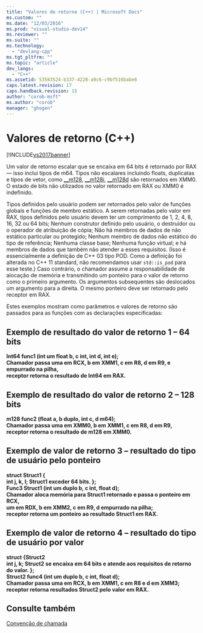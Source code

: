 ```yaml
---
title: "Valores de retorno (C++) | Microsoft Docs"
ms.custom: ""
ms.date: "12/03/2016"
ms.prod: "visual-studio-dev14"
ms.reviewer: ""
ms.suite: ""
ms.technology: 
  - "devlang-cpp"
ms.tgt_pltfrm: ""
ms.topic: "article"
dev_langs: 
  - "C++"
ms.assetid: 53583524-b337-4228-a9c6-c9bf516babe8
caps.latest.revision: 17
caps.handback.revision: 15
author: "corob-msft"
ms.author: "corob"
manager: "ghogen"
---
```

# Valores de retorno (C++)
[!INCLUDE[vs2017banner](../assembler/inline/includes/vs2017banner.md)]

Um valor de retorno escalar que se encaixa em 64 bits é retornado por RAX — isso inclui tipos de m64.  Tipos não escalares incluindo floats, duplicatas e tipos de vetor, como [\_\_m128](../Topic/__m128.md), [\_\_m128i](../Topic/__m128i.md), [\_\_m128d](../cpp/m128d.md) são retornados em XMM0.  O estado de bits não utilizados no valor retornado em RAX ou XMM0 é indefinido.  
  
 Tipos definidos pelo usuário podem ser retornados pelo valor de funções globais e funções de membro estático.  A serem retornadas pelo valor em RAX, tipos definidos pelo usuário devem ter um comprimento de 1, 2, 4, 8, 16, 32 ou 64 bits; Nenhum construtor definido pelo usuário, o destruidor ou o operador de atribuição de cópia; Não há membros de dados de não estático particular ou protegido; Nenhum membro de dados não estático do tipo de referência; Nenhuma classe base; Nenhuma função virtual; e há membros de dados que também não atender a esses requisitos.  \(Isso é essencialmente a definição de C\+\+ 03 tipo POD.  Como a definição foi alterada no C\+\+ 11 standard, não recomendamos usar `std::is_pod` para esse teste.\) Caso contrário, o chamador assume a responsabilidade de alocação de memória e transmitindo um ponteiro para o valor de retorno como o primeiro argumento.  Os argumentos subsequentes são deslocados um argumento para a direita.  O mesmo ponteiro deve ser retornado pelo receptor em RAX.  
  
 Estes exemplos mostram como parâmetros e valores de retorno são passados para as funções com as declarações especificadas:  
  
## Exemplo de resultado do valor de retorno 1 – 64 bits  
  **Int64 func1 \(int um float b, c int, int d, int e\);**  
**Chamador passa uma em RCX, b em XMM1, c em R8, d em R9, e empurrado na pilha,**  
**receptor retorna o resultado de Int64 em RAX.**   
## Exemplo de resultado do valor de retorno 2 – 128 bits  
  **m128 func2 \(float a, b duplo, int c, d m64\);**   
**Chamador passa uma em XMM0, b em XMM1, c em R8, d em R9,**   
**receptor retorna o resultado de m128 em XMM0.**   
## Exemplo de valor de retorno 3 – resultado do tipo de usuário pelo ponteiro  
  **struct Struct1 {**  
 **int j, k, l;    Struct1 exceder 64 bits.  };**  
**Func3 Struct1 \(int um duplo b, c int, float d\);**   
**Chamador aloca memória para Struct1 retornado e passa o ponteiro em RCX,**   
**um em RDX, b em XMM2, c em R9, d empurrado na pilha;**   
**receptor retorna um ponteiro ao resultado Struct1 em RAX.**    
## Exemplo de valor de retorno 4 – resultado do tipo de usuário por valor  
  **struct {Struct2**  
 **int j, k;    Struct2 se encaixa em 64 bits e atende aos requisitos de retorno do valor.  };**  
**Struct2 func4 \(int um duplo b, c int, float d\);**   
**Chamador passa uma em RCX, b em XMM1, c em R8 e d em XMM3;**   
**receptor retorna resultados Struct2 pelo valor em RAX.**    
## Consulte também  
 [Convenção de chamada](../build/calling-convention.md)